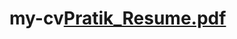 # my-cv[Pratik_Resume.pdf](https://github.com/pratiktiwari14/my-cv/files/7739149/Pratik_Resume.pdf)
